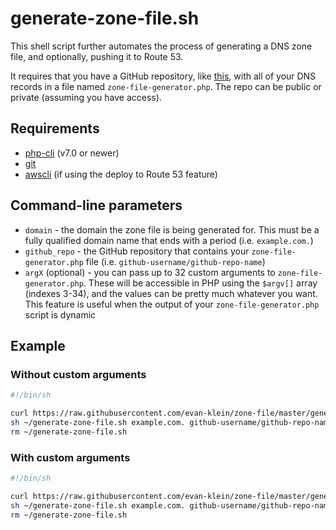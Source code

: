 # generate-zone-file.sh

This shell script further automates the process of generating a DNS zone file, and optionally, pushing it to Route 53.

It requires that you have a GitHub repository, like [this](https://github.com/evan-klein/zone-file-example), with all of your DNS records in a file named `zone-file-generator.php`. The repo can be public or private (assuming you have access).

## Requirements

- [php-cli](https://www.php.net/manual/en/features.commandline.php) (v7.0 or newer)
- [git](https://git-scm.com/)
- [awscli](https://aws.amazon.com/cli/) (if using the deploy to Route 53 feature)

## Command-line parameters

- `domain` - the domain the zone file is being generated for. This must be a fully qualified domain name that ends with a period (i.e. `example.com.`)
- `github_repo` - the GitHub repository that contains your `zone-file-generator.php` file (i.e. `github-username/github-repo-name`)
- `argX` (optional) - you can pass up to 32 custom arguments to `zone-file-generator.php`. These will be accessible in PHP using the `$argv[]` array (indexes 3-34), and the values can be pretty much whatever you want. This feature is useful when the output of your `zone-file-generator.php` script is dynamic

## Example

### Without custom arguments

```sh
#!/bin/sh

curl https://raw.githubusercontent.com/evan-klein/zone-file/master/generate-zone-file.sh > ~/generate-zone-file.sh
sh ~/generate-zone-file.sh example.com. github-username/github-repo-name
rm ~/generate-zone-file.sh
```

### With custom arguments

```sh
#!/bin/sh

curl https://raw.githubusercontent.com/evan-klein/zone-file/master/generate-zone-file.sh > ~/generate-zone-file.sh
sh ~/generate-zone-file.sh example.com. github-username/github-repo-name www1 node5
rm ~/generate-zone-file.sh
```